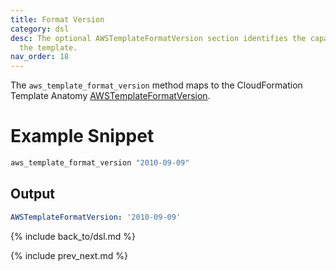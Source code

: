 ```yaml
---
title: Format Version
category: dsl
desc: The optional AWSTemplateFormatVersion section identifies the capabilities of
  the template.
nav_order: 18
---
```


The `aws_template_format_version` method maps to the CloudFormation Template Anatomy [AWSTemplateFormatVersion](https://docs.aws.amazon.com/AWSCloudFormation/latest/UserGuide/format-version-structure.html).

# Example Snippet


```ruby
aws_template_format_version "2010-09-09"
```

## Output

```yaml
AWSTemplateFormatVersion: '2010-09-09'
```

{% include back_to/dsl.md %}

{% include prev_next.md %}

